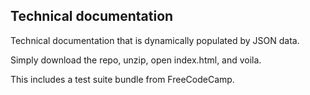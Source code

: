 ## Technical documentation

Technical documentation that is dynamically populated by JSON data.

Simply download the repo, unzip, open index.html, and voila.

This includes a test suite bundle from FreeCodeCamp.
